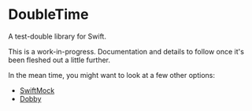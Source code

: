 # DoubleTime

A test-double library for Swift.

This is a work-in-progress.  Documentation and details to follow once it's been fleshed out a little further.

In the mean time, you might want to look at a few other options:

* [SwiftMock](https://github.com/mflint/SwiftMock)
* [Dobby](https://github.com/rheinfabrik/Dobby)
